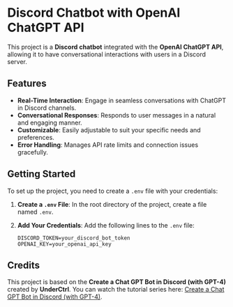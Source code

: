 # Discord Chatbot with OpenAI ChatGPT API

This project is a **Discord chatbot** integrated with the **OpenAI ChatGPT API**, allowing it to have conversational interactions with users in a Discord server.

## Features

- **Real-Time Interaction**: Engage in seamless conversations with ChatGPT in Discord channels.
- **Conversational Responses**: Responds to user messages in a natural and engaging manner.
- **Customizable**: Easily adjustable to suit your specific needs and preferences.
- **Error Handling**: Manages API rate limits and connection issues gracefully.

## Getting Started

To set up the project, you need to create a `.env` file with your credentials:

1. **Create a `.env` File**: In the root directory of the project, create a file named `.env`.
   
2. **Add Your Credentials**: Add the following lines to the `.env` file:
   ```plaintext
   DISCORD_TOKEN=your_discord_bot_token
   OPENAI_KEY=your_openai_api_key
   
## Credits

This project is based on the **Create a Chat GPT Bot in Discord (with GPT-4)** created by **UnderCtrl**. You can watch the tutorial series here: [Create a Chat GPT Bot in Discord (with GPT-4)](https://youtu.be/EUlnKW6Yy94?si=-OKFA_w6_5zxus5q).
